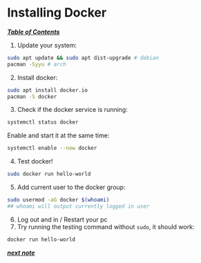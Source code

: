 # Installing Docker

[***Table of Contents***](../README.md)

1. Update your system:

```bash
sudo apt update && sudo apt dist-upgrade # debian
pacman -Syyu # arch
```

2. Install docker:

```bash
sudo apt install docker.io
pacman -S docker
```

3. Check if the docker service is running:

```bash
systemctl status docker
```

Enable and start it at the same time:

```bash
systemctl enable --now docker
```

4. Test docker!

```bash
sudo docker run hello-world
```

5. Add current user to the docker group:

```bash
sudo usermod -aG docker $(whoami)
## whoami will output currently logged in user
```

6. Log out and in / Restart your pc
7. Try running the testing command without `sudo`, it should work:

```bash
docker run hello-world
```

[***next note***](04-running-containers.md)
